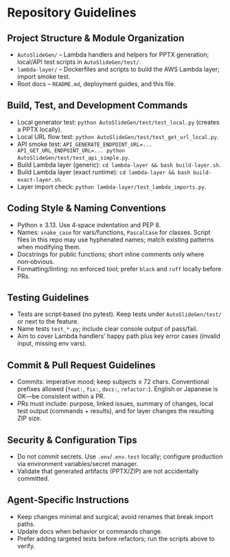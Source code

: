 # Repository Guidelines

## Project Structure & Module Organization
- `AutoSlideGen/` – Lambda handlers and helpers for PPTX generation; local/API test scripts in `AutoSlideGen/test/`.
- `lambda-layer/` – Dockerfiles and scripts to build the AWS Lambda layer; import smoke test.
- Root docs – `README.md`, deployment guides, and this file.

## Build, Test, and Development Commands
- Local generator test: `python AutoSlideGen/test/test_local.py` (creates a PPTX locally).
- Local URL flow test: `python AutoSlideGen/test/test_get_url_local.py`.
- API smoke test: `API_GENERATE_ENDPOINT_URL=... API_GET_URL_ENDPOINT_URL=... python AutoSlideGen/test/test_api_simple.py`.
- Build Lambda layer (generic): `cd lambda-layer && bash build-layer.sh`.
- Build Lambda layer (exact runtime): `cd lambda-layer && bash build-exact-layer.sh`.
- Layer import check: `python lambda-layer/test_lambda_imports.py`.

## Coding Style & Naming Conventions
- Python ≥ 3.13. Use 4‑space indentation and PEP 8.
- Names: `snake_case` for vars/functions, `PascalCase` for classes. Script files in this repo may use hyphenated names; match existing patterns when modifying them.
- Docstrings for public functions; short inline comments only where non‑obvious.
- Formatting/linting: no enforced tool; prefer `black` and `ruff` locally before PRs.

## Testing Guidelines
- Tests are script‑based (no pytest). Keep tests under `AutoSlideGen/test/` or next to the feature.
- Name tests `test_*.py`; include clear console output of pass/fail.
- Aim to cover Lambda handlers’ happy path plus key error cases (invalid input, missing env vars).

## Commit & Pull Request Guidelines
- Commits: imperative mood; keep subjects ≤ 72 chars. Conventional prefixes allowed (`feat:`, `fix:`, `docs:`, `refactor:`). English or Japanese is OK—be consistent within a PR.
- PRs must include: purpose, linked issues, summary of changes, local test output (commands + results), and for layer changes the resulting ZIP size.

## Security & Configuration Tips
- Do not commit secrets. Use `.env`/`.env.test` locally; configure production via environment variables/secret manager.
- Validate that generated artifacts (PPTX/ZIP) are not accidentally committed.

## Agent‑Specific Instructions
- Keep changes minimal and surgical; avoid renames that break import paths.
- Update docs when behavior or commands change.
- Prefer adding targeted tests before refactors; run the scripts above to verify.
